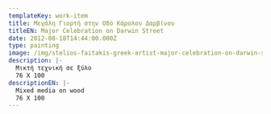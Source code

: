 ```yaml
---
templateKey: work-item
title: Μεγάλη Γιορτή στην Οδό Κάρολου Δαρβίνου
titleEN: Major Celebration on Darwin Street
date: 2012-08-18T14:44:00.000Z
type: painting
image: /img/stelios-faitakis-greek-artist-major-celebration-on-darwin-street_2012_mixed-media-on-wood-board_76x100cm.jpg
description: |-
  Μικτή τεχνική σε ξύλο
  76 X 100 
descriptionEN: |-
  Mixed media on wood
  76 X 100
---
```

